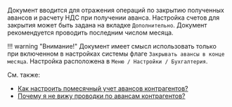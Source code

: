 ﻿Документ вводится для отражения операций по закрытию полученных авансов и расчету НДС при получении аванса. Настройка счетов для закрытия может быть задана на вкладке `Дополнительно`. Документ рекомендуется проводить последним числом месяца.

!!! warning "Внимание!"
	Документ имеет смысл использовать только при включенном в настройках системы флаге `Закрывать авансы в конце месяца`. Настройка расположена в `Меню / Настройки / Бухгалтерия`.

См. также:

*   [Как настроить помесячный учет авансов контрагентов?](/faq#MonthlyAdvances)
*   [Почему я не вижу проводки по авансам контрагентов?](/faq#WhereIsAdvance)

